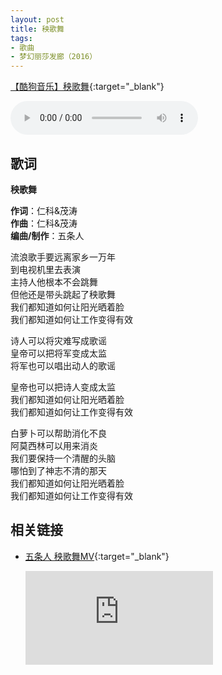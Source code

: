 ```yaml
---
layout: post
title: 秧歌舞
tags:
- 歌曲
- 梦幻丽莎发廊（2016）
---
```


[【酷狗音乐】秧歌舞](https://www.kugou.com/song/eiuqd82.html#hash=D8CBC3D19FE3CC667D366BC30C7D012B&album_id=26633668){:target="_blank"}

<audio controls autoplay loop  src="https://onedrive.gimhoy.com/1drv/aHR0cHM6Ly8xZHJ2Lm1zL3UvcyFBbXVjeFU4NF9vc3NoQ3BaaEF2MEcwN0pvUEhS.flac">
您的浏览器不支持 audio 标签。
</audio>

## 歌词

**秧歌舞**

**作词**：仁科&茂涛  
**作曲**：仁科&茂涛  
**编曲/制作**：五条人

流浪歌手要远离家乡一万年  
到电视机里去表演  
主持人他根本不会跳舞  
但他还是带头跳起了秧歌舞  
我们都知道如何让阳光晒着脸  
我们都知道如何让工作变得有效

诗人可以将灾难写成歌谣  
皇帝可以把将军变成太监  
将军也可以唱出动人的歌谣

皇帝也可以把诗人变成太监  
我们都知道如何让阳光晒着脸  
我们都知道如何让工作变得有效

白萝卜可以帮助消化不良  
阿莫西林可以用来消炎  
我们要保持一个清醒的头脑  
哪怕到了神志不清的那天  
我们都知道如何让阳光晒着脸  
我们都知道如何让工作变得有效

## 相关链接

- [五条人 秧歌舞MV](https://www.bilibili.com/video/BV11i4y1M7rt?p=3){:target="_blank"}

  <div class="iframe-container"><iframe class="responsive-iframe" src='http://player.bilibili.com/player.html?aid=541976048&cid=228815117&page=3&high_quality=1' frameborder="no" allowfullscreen="true"></iframe></div>